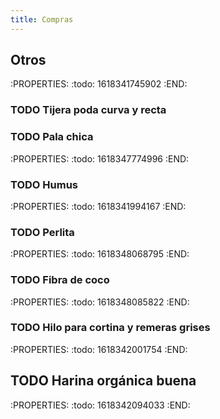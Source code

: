 ```yaml
---
title: Compras
---
```


## Otros
:PROPERTIES:
:todo: 1618341745902
:END:
### TODO Tijera poda curva y recta
### TODO Pala chica
:PROPERTIES:
:todo: 1618347774996
:END:
### TODO Humus
:PROPERTIES:
:todo: 1618341994167
:END:
### TODO Perlita
:PROPERTIES:
:todo: 1618348068795
:END:
### TODO Fibra de coco
:PROPERTIES:
:todo: 1618348085822
:END:
### TODO Hilo para cortina y remeras grises
:PROPERTIES:
:todo: 1618342001754
:END:
##
## TODO Harina orgánica buena
:PROPERTIES:
:todo: 1618342094033
:END:
##
